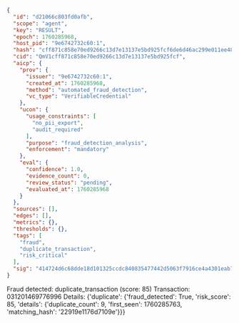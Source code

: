 ```json
{
  "id": "d21066c803fd0afb",
  "scope": "agent",
  "key": "RESULT",
  "epoch": 1760285968,
  "host_pid": "9e6742732c60:1",
  "hash": "cff871c858e70ed9266c13d7e13137e5bd925fcf6de6d46ac299e011ee48602a",
  "cid": "QmV1cff871c858e70ed9266c13d7e13137e5bd925fcf",
  "aicp": {
    "prov": {
      "issuer": "9e6742732c60:1",
      "created_at": 1760285968,
      "method": "automated_fraud_detection",
      "vc_type": "VerifiableCredential"
    },
    "ucon": {
      "usage_constraints": [
        "no_pii_export",
        "audit_required"
      ],
      "purpose": "fraud_detection_analysis",
      "enforcement": "mandatory"
    },
    "eval": {
      "confidence": 1.0,
      "evidence_count": 0,
      "review_status": "pending",
      "evaluated_at": 1760285968
    }
  },
  "sources": [],
  "edges": [],
  "metrics": {},
  "thresholds": {},
  "tags": [
    "fraud",
    "duplicate_transaction",
    "risk_critical"
  ],
  "sig": "414724d6c68dde18d101325ccdc840835477442d5063f7916ce4a4301eab7690"
}
```

Fraud detected: duplicate_transaction (score: 85)
Transaction: 031201469776996
Details: {'duplicate': {'fraud_detected': True, 'risk_score': 85, 'details': {'duplicate_count': 9, 'first_seen': 1760285763, 'matching_hash': '22919e1176d7109e'}}}